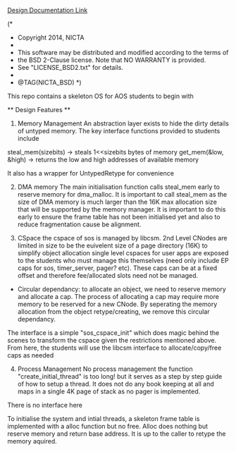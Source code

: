
<a href="https://docs.google.com/document/d/19fXb-yMn_Jw4ZJLLcibB6KgE7xL7uI_eaVSqsF4gFrM/edit?usp=sharing">Design Documentation Link</a>


(*
 * Copyright 2014, NICTA
 *
 * This software may be distributed and modified according to the terms of
 * the BSD 2-Clause license. Note that NO WARRANTY is provided.
 * See "LICENSE_BSD2.txt" for details.
 *
 * @TAG(NICTA_BSD)
 *)

This repo contains a skeleton OS for AOS students to begin with

** Design Features **


1. Memory Management
 An abstraction layer exists to hide the dirty details of untyped memory.
 The key interface functions provided to students include

 steal_mem(sizebits) -> steals 1<<sizebits bytes of memory
 get_mem(&low, &high) -> returns the low and high addresses of available memory
 
 It also has a wrapper for UntypedRetype for convenience 

2. DMA memory
 The main initialisation function calls steal_mem early to reserve memory for dma_malloc.
   It is important to call steal_mem as the size of DMA memory is much larger than the 16K
   max allocation size that will be supported by the memory manager. It is important to 
   do this early to ensure the frame table has not been initialised yet and also to reduce
   fragmentation cause be alignment. 

3. CSpace
  the cspace of sos is managed by libcsm. 2nd Level CNodes are limited in size to be
     the euivelent size of a page directory (16K) to simplify object allocation
  single level cspaces for user apps are exposed to the students who must manage
     this themselves (need only include EP caps for sos, timer_server, pager? etc).
     These caps can be at a fixed offset and therefore fee/allocated slots need not
     be managed.

  - Circular dependancy:
    to allocate an object, we need to reserve memory and allocate a cap. The process
    of allocating a cap may require more memory to be reserved for a new CNode. By
    seperating the memory allocation from the object retype/creating, we remove this
    circular dependancy.

  The interface is a simple "sos_cspace_init" which does magic behind the scenes
    to transform the cspace given the restrictions mentioned above. From here, the
    students will use the libcsm interface to allocate/copy/free caps as needed

4. Process Management
  No process management
  the function "create_initial_thread" is too long! but it serves as a step by step 
  guide of how to setup a thread. It does not do any book keeping at all and
  maps in a single 4K page of stack as no pager is implemented.

  There is no interface here


  

To initialise the system and intial threads, a skeleton frame table is implemented
  with a alloc function but no free. Alloc does nothing but reserve memory and return
  base address. It is up to the caller to retype the memory aquired.


